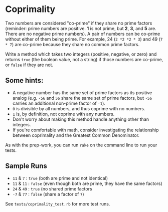 # Coprimality

Two numbers are considered "co-prime" if they share no prime factors (reminder: prime numbers
are positive. **1** is not prime, but **2**, **3**, and **5** are. There are no negative prime
numbers). A pair of numbers can be co-prime without either of them being prime. For example, 24
(`2 *2 *2 * 3`) and 49 (`7 * 7`) are co-prime because they share no common prime factors.

Write a method which takes two integers (positive, negative, or zero) and returns `true` (the
boolean value, not a string) if those numbers are co-prime, or `false` if they are not.

## Some hints:

+ A negative number has the same set of prime factors as its positive analog (e.g. `-56` and
  `56` share the same set of prime factors, but `-56` carries an additional non-prime factor of
  `-1`).
+ `0` is divisible by all numbers, and thus coprime with no numbers.
+ `1` is, by definition, not coprime with any numbers.
+ Don't worry about making this method handle anything other than integers.
+ If you're comfortable with math, consider investigating the relationship between coprimality
  and the Greatest Common Denominator.

As with the prep-work, you can run `rake` on the command line to run your tests.

## Sample Runs

+ `11` & `7` : `true` (both are prime and not identical)
+ `11` & `11` : `false` (even though both are prime, they have the same factors)
+ `24` & `49` : `true` (no shared prime factors
+ `-7` & `77` : `false` (share a factor of `7`)

See `tests/coprimality_test.rb` for more test runs.
